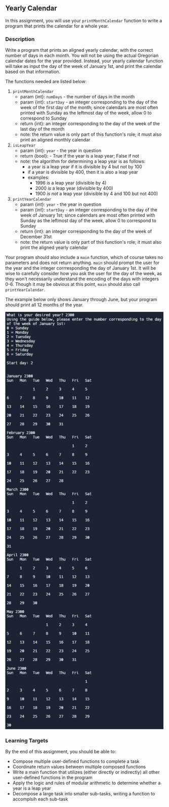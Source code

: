 ## Yearly Calendar

In this assignment, you will use your `printMonthCalendar` function to write a program that prints the calendar for a whole year.

### Description

Write a program that prints an aligned yearly calendar, with the correct number of days in each month. You will not be using the actual Gregorian calendar dates for the year provided. Instead, your yearly calendar function will take as input the day of the week of January 1st, and print the calendar based on that information.

The functions needed are listed below:

1. `printMonthCalendar`
   - param {int}: `numDays` - the number of days in the month
   - param {int}: `startDay` - an integer corresponding to the day of the week of the first day of the month; since calendars are most often printed with Sunday as the leftmost day of the week, allow 0 to correspond to Sunday
   - return {int}: an integer corresponding to the day of the week of the last day of the month
   - note: the return value is only part of this function's role; it must also print an aligned monthly calendar
2. `isLeapYear`
   - param {int}: `year` - the year in question
   - return {bool}: - True if the year is a leap year; False if not
   - note: the algorithm for determining a leap year is as follows:
     - a year is a leap year if it is divisible by 4 but not by 100
     - if a year is divisible by 400, then it is also a leap year
     - examples:
       - 1996 _is_ a leap year (divisible by 4)
       - 2000 _is_ a leap year (divisible by 400)
       - 1900 _is not_ a leap year (divisible by 4 and 100 but not 400)
3. `printYearCalendar`
   - param {int}: `year` - the year in question
   - param {int}: `startDay` - an integer corresponding to the day of the week of January 1st; since calendars are most often printed with Sunday as the leftmost day of the week, allow 0 to correspond to Sunday
   - return {int}: an integer corresponding to the day of the week of December 31st
   - note: the return value is only part of this function's role; it must also print the aligned yearly calendar

Your program should also include a `main` function, which of course takes no parameters and does not return anything. `main` should prompt the user for the year and the integer corrresponding the day of January 1st. It will be wise to carefully consider how you ask the user for the day of the week, as they won't necessarily understand the encoding of the days with integers 0-6. Though it may be obvious at this point, `main` should also call `printYearCalendar`.

The example below only shows January through June, but your program should print all 12 months of the year.

<img src="./yearly-calendar-example.jpg" alt="Yearly Calendar Example" width="500" height="1317">

### Learning Targets

By the end of this assignment, you should be able to:

- Compose multiple user-defined functions to complete a task
- Coordinate return values between multiple composed functions
- Write a main function that utilizes (either directly or indirectly) all other user-defined functions in the program
- Apply the logic and rules of modular arithmetic to determine whether a year is a leap year
- Decompose a large task into smaller sub-tasks, writing a function to accomplsih each sub-task
